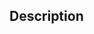 <!--
  Thanks for contributing!
-->

## Description

<!--- Describe briefly what this pull request does e.g Implemented mobile screen 1-->
